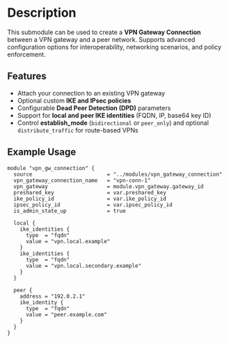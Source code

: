 # Description

This submodule can be used to create a **VPN Gateway Connection** between a VPN gateway and a peer network. Supports advanced configuration options for interoperability, networking scenarios, and policy enforcement.

## Features

- Attach your connection to an existing VPN gateway  
- Optional custom **IKE and IPsec policies**  
- Configurable **Dead Peer Detection (DPD)** parameters  
- Support for **local and peer IKE identities** (FQDN, IP, base64 key ID)  
- Control **establish_mode** (`bidirectional` or `peer_only`) and optional `distribute_traffic` for route-based VPNs

## Example Usage

```hcl
module "vpn_gw_connection" {
  source                        = "../modules/vpn_gateway_connection"
  vpn_gateway_connection_name   = "vpn-conn-1"
  vpn_gateway                   = module.vpn_gateway.gateway_id
  preshared_key                 = var.preshared_key
  ike_policy_id                 = var.ike_policy_id
  ipsec_policy_id               = var.ipsec_policy_id
  is_admin_state_up             = true

  local {
    ike_identities {
      type  = "fqdn"
      value = "vpn.local.example"
    }
    ike_identities {
      type  = "fqdn"
      value = "vpn.local.secondary.example"
    }
  }

  peer {
    address = "192.0.2.1"
    ike_identity {
      type  = "fqdn"
      value = "peer.example.com"
    }
  }
}

```
